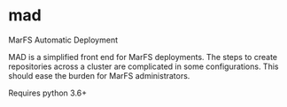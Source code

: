 # mad
MarFS Automatic Deployment

MAD is a simplified front end for MarFS deployments. The steps to create repositories across a cluster are complicated in some configurations. This should ease the burden for MarFS administrators.

Requires python 3.6+
